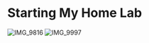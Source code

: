 # Starting My Home Lab




![IMG_9816](https://github.com/defiasmessenger/homelab/assets/125808143/69479f97-648e-462b-9263-80bb7292e9f2)
![IMG_9997](https://github.com/defiasmessenger/homelab/assets/125808143/95f37a11-776b-4f34-b557-3f797066dff7)
